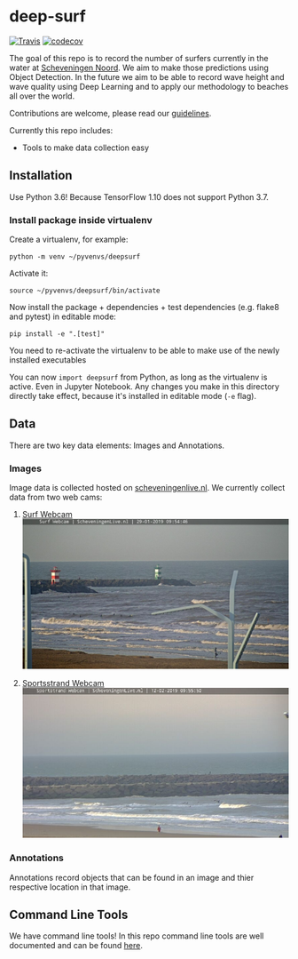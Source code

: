 # deep-surf

[![Travis](https://img.shields.io/travis/HowardRiddiough/deep-surf/master.svg?label=Travis%20CI)](
    https://travis-ci.org/HowardRiddiough/deep-surf)
[![codecov](https://codecov.io/gh/HowardRiddiough/deep-surf/branch/master/graph/badge.svg)](
    https://codecov.io/gh/HowardRiddiough/deep-surf)

The goal of this repo is to record the number of surfers currently in the water at 
[Scheveningen Noord](https://goo.gl/maps/dxb3422NShQ2). We aim to make those predictions using Object 
Detection. In the future we aim to be able to record wave height and wave quality using Deep Learning and 
to apply our methodology to beaches all over the world.

Contributions are welcome, please read our [guidelines](CONTRIBUTING.MD).

Currently this repo includes:

- Tools to make data collection easy

## Installation
Use Python 3.6! Because TensorFlow 1.10 does not support Python 3.7.

### Install package inside virtualenv
Create a virtualenv, for example:

    python -m venv ~/pyvenvs/deepsurf

Activate it:

    source ~/pyvenvs/deepsurf/bin/activate

Now install the package + dependencies + test dependencies (e.g. flake8 and pytest) in editable mode:

    pip install -e ".[test]"

You need to re-activate the virtualenv to be able to make use of the newly installed executables

You can now `import deepsurf` from Python, as long as the virtualenv is active. Even in Jupyter Notebook. 
Any changes you make in this directory directly take effect, because it's installed in editable mode (`-e` 
flag).

## Data

There are two key data elements: Images and Annotations.

### Images 

Image data is collected hosted on [scheveningenlive.nl](http://www.scheveningenlive.nl/). We currently 
collect data from two web cams:

1. [Surf Webcam](http://www.scheveningenlive.nl/surf-webcam/)
![sample webcam data](tests/data/frame/surfwebcam_20190129095446.jpg?raw=true)

2. [Sportsstrand Webcam](http://www.scheveningenlive.nl/sportstrand-webcam/)
![sample webcam data](tests/data/frame/sportstrandwebcam_20190212095550.jpg?raw=true)




### Annotations

Annotations record objects that can be found in an image and thier respective location in that image.


## Command Line Tools

We have command line tools! In this repo command line tools are well documented and can be found 
[here](cli-tools).
